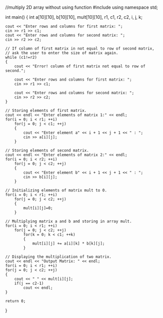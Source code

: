 //multiply 2D array without using function
#include <iostream>
using namespace std;

int main()
{
    int a[10][10], b[10][10], mult[10][10], r1, c1, r2, c2, i, j, k;

    cout << "Enter rows and columns for first matrix: ";
    cin >> r1 >> c1;
    cout << "Enter rows and columns for second matrix: ";
    cin >> r2 >> c2;

    // If column of first matrix in not equal to row of second matrix,
    // ask the user to enter the size of matrix again.
    while (c1!=r2)
    {
        cout << "Error! column of first matrix not equal to row of second.";

        cout << "Enter rows and columns for first matrix: ";
        cin >> r1 >> c1;

        cout << "Enter rows and columns for second matrix: ";
        cin >> r2 >> c2;
    }

    // Storing elements of first matrix.
    cout << endl << "Enter elements of matrix 1:" << endl;
    for(i = 0; i < r1; ++i)
        for(j = 0; j < c1; ++j)
        {
            cout << "Enter element a" << i + 1 << j + 1 << " : ";
            cin >> a[i][j];
        }

    // Storing elements of second matrix.
    cout << endl << "Enter elements of matrix 2:" << endl;
    for(i = 0; i < r2; ++i)
        for(j = 0; j < c2; ++j)
        {
            cout << "Enter element b" << i + 1 << j + 1 << " : ";
            cin >> b[i][j];
        }

    // Initializing elements of matrix mult to 0.
    for(i = 0; i < r1; ++i)
        for(j = 0; j < c2; ++j)
        {
            mult[i][j]=0;
        }

    // Multiplying matrix a and b and storing in array mult.
    for(i = 0; i < r1; ++i)
        for(j = 0; j < c2; ++j)
            for(k = 0; k < c1; ++k)
            {
                mult[i][j] += a[i][k] * b[k][j];
            }

    // Displaying the multiplication of two matrix.
    cout << endl << "Output Matrix: " << endl;
    for(i = 0; i < r1; ++i)
    for(j = 0; j < c2; ++j)
    {
        cout << " " << mult[i][j];
        if(j == c2-1)
            cout << endl;
    }

    return 0;
}
